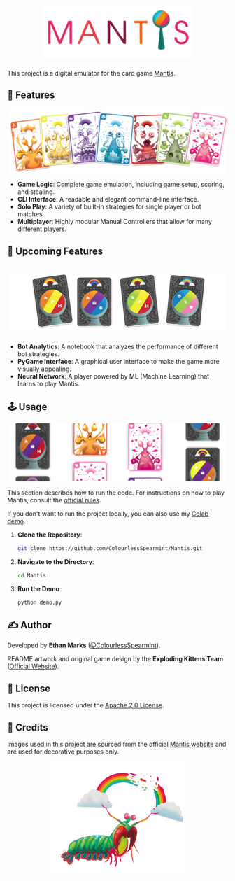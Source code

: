 <h1 align="center">
  <img src="images/readme_decorations/mantis_logo_transparent.png" alt="Mantis" width="350">
</h1>

This project is a digital emulator for the card game [Mantis](https://www.explodingkittens.com/products/mantis).

## 🚀 Features

<div align="center">
  <img src="images/readme_decorations/card_types_transparent.png" alt="Card Colours" width="600">
</div>

- **Game Logic**: Complete game emulation, including game setup, scoring, and stealing.
- **CLI Interface**: A readable and elegant command-line interface.
- **Solo Play**: A variety of built-in strategies for single player or bot matches.
- **Multiplayer**: Highly modular Manual Controllers that allow for many different players.

## 🚧 Upcoming Features

<h1 align="center">
  <img src="images/readme_decorations/card_backs_transparent.png" alt="Card Backs" width="600">
</h1>

- **Bot Analytics**: A notebook that analyzes the performance of different bot strategies.
- **PyGame Interface**: A graphical user interface to make the game more visually appealing.
- **Neural Network**: A player powered by ML (Machine Learning) that learns to play Mantis.

## 🕹️ Usage

<div align="center">
  <img src="images/readme_decorations/card_vertical_rows_transparent_banner.png" alt="Card Rows" width="600">
</div>

This section describes how to run the code. For instructions on how to play Mantis, consult the [official rules](https://www.explodingkittens.com/pages/how-to-play-mantis).

If you don't want to run the project locally, you can also use my [Colab demo](https://colab.research.google.com/drive/1ZNCDydqIY79T9lViSvtTxuxSISGiUHdg?usp=sharing).

1.  **Clone the Repository**:
    ```bash
    git clone https://github.com/ColourlessSpearmint/Mantis.git
    ```
2.  **Navigate to the Directory**:
    ```bash
    cd Mantis
    ```
3.  **Run the Demo**:
    ```bash
    python demo.py
    ```

## ✍️ Author

Developed by **Ethan Marks** ([@ColourlessSpearmint](https://github.com/ColourlessSpearmint)).

README artwork and original game design by the **Exploding Kittens Team** ([Official Website](https://www.explodingkittens.com/pages/about-exploding-kittens)).

## 📜 License

This project is licensed under the [Apache 2.0 License](https://www.apache.org/licenses/LICENSE-2.0).

## 🙏 Credits

Images used in this project are sourced from the official [Mantis website](https://www.explodingkittens.com/products/mantis) and are used for decorative purposes only.

<div align="center">
  <img src="images/readme_decorations/mantis_shrimp_transparent.png" alt="Mantis Shrimp" width="300">
</div>
